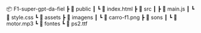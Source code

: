 📦 F1-super-gpt-da-fiel
 ┣ 📁 public
 ┃ ┗ 📄 index.html
 ┣ 📁 src
 ┃ ┣ 📄 main.js
 ┃ ┗ 📄 style.css
 ┗ 📁 assets
   ┣ 📁 imagens
   ┃ ┗ 📄 carro-f1.png
   ┣ 📁 sons
   ┃ ┗ 📄 motor.mp3
   ┗ 📁 fontes
     ┗ 📄 ps2.ttf

